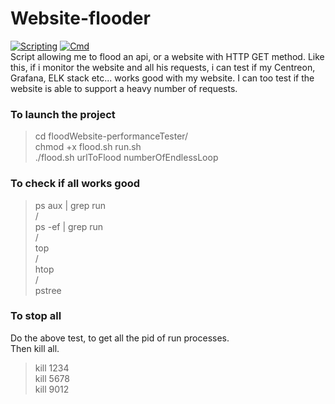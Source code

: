 # Website-flooder
[![Scripting](https://img.shields.io/badge/scripting-bash-9cf.svg)](https://fr.wikibooks.org/wiki/Programmation_Bash/Scripts)
[![Cmd](https://img.shields.io/badge/cmd-curl-blue.svg)](https://www.it-connect.fr/curl-loutil-testeur-des-protocoles-divers/)  
Script allowing me to flood an api, or a website with HTTP GET method. Like this, if i monitor the website and all his requests, i can test if my Centreon, Grafana, ELK stack etc... works good with my website. I can too test if the website is able to support a heavy number of requests. 

### To launch the project  
> cd floodWebsite-performanceTester/  
> chmod +x flood.sh run.sh  
> ./flood.sh urlToFlood numberOfEndlessLoop  

### To check if all works good  
> ps aux | grep run  
/  
> ps -ef | grep run  
/  
> top  
/  
> htop  
/  
> pstree  

### To stop all  
Do the above test, to get all the pid of run processes.   
Then kill all.  
> kill 1234  
> kill 5678  
> kill 9012  
